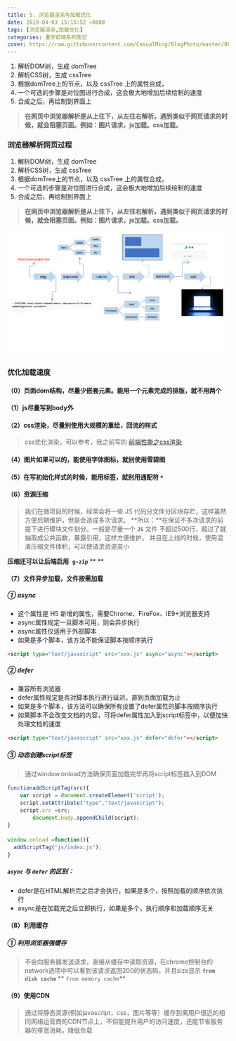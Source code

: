 ```yaml
---
title: 5. 浏览器渲染与加载优化
date: 2019-04-03 15:15:52 +0800
tags: [浏览器渲染,加载优化]
categories: 重学前端系列笔记
cover: https://raw.githubusercontent.com/CasualMing/BlogPhoto/master/08c74bab3ca2.png
---
```

1. 解析DOM树，生成 domTree
2. 解析CSS树，生成 cssTree
3. 根据domTree上的节点，以及 cssTree 上的属性合成，
4. 一个可选的步骤是对位图进行合成，这会极大地增加后续绘制的速度
5. 合成之后，再绘制到界面上
> **在网页中浏览器解析是从上往下，从左往右解析。遇到类似于网页请求的时候，就会阻塞页面。例如：图片请求，js加载。css加载。**

<!--more-->
### 浏览器解析网页过程 

1. 解析DOM树，生成 domTree
2. 解析CSS树，生成 cssTree
3. 根据domTree上的节点，以及 cssTree 上的属性合成，
4. 一个可选的步骤是对位图进行合成，这会极大地增加后续绘制的速度
5. 合成之后，再绘制到界面上
> **在网页中浏览器解析是从上往下，从左往右解析。遇到类似于网页请求的时候，就会阻塞页面。例如：图片请求，js加载。css加载。**


![tree.png](https://raw.githubusercontent.com/CasualMing/BlogPhoto/master/08c74bab3ca2.png)
### 优化加载速度
#### （0）页面dom结构，尽量少嵌套元素。能用一个元素完成的排版，就不用两个
#### （1）js尽量写到body外
#### （2）css渲染，尽量别使用大规模的重绘，回流的样式
> css优化渲染，可以参考，我之前写的 [前端性能之css渲染](https://wuxin.netlify.com/passages/css/前端性能之css渲染/)

#### （4）图片如果可以的，能使用字体图标，就别使用雪碧图
#### （5）在写初始化样式的时候，能用标签，就别用通配符 `*`  
#### （6）资源压缩
> 我们在做项目的时候，经常会将一些 JS 代码分文件分区块存贮，这样虽然方便后期维护，但是会造成多次请求。
> **所以：**在保证不多次请求的前提下进行模块文件划分。一般是尽量一个 **`JS`** 文件 不超过500行，超过了就抽取成公共函数，暴露引用，这样方便维护。
> 并且在上线的时候，使用混淆压缩文件体积，可以使请求资源变小


**压缩还可以让后端启用**  **`g-zip`** ** **

#### （7）文件异步加载，文件按需加载
##### ① async

- 这个属性是 H5 新增的属性，需要Chrome、FireFox、IE9+浏览器支持
- async属性规定一旦脚本可用，则会异步执行<br />
- async属性仅适用于外部脚本<br />
- 如果是多个脚本，该方法不能保证脚本按顺序执行
```html
<script type="text/javascript" src="xxx.js" async="async"></script>
```

##### ② **defer**

- 兼容所有浏览器<br />
- defer属性规定是否对脚本执行进行延迟，直到页面加载为止
- 如果是多个脚本，该方法可以确保所有设置了defer属性的脚本按顺序执行<br />
- 如果脚本不会改变文档的内容，可将defer属性加入到script标签中，以便加快处理文档的速度<br />

```html
<script type="text/javascript" src="xxx.js" defer="defer"></script>
```

##### ③ **动态创建script标签**
> 通过window.onload方法确保页面加载完毕再将script标签插入到DOM


```javascript
functionaddScriptTag(src){
    var script = document.createElement('script');
    script.setAttribute("type","text/javascript");
    script.src =src;
 		document.body.appendChild(script);
}
  
window.onload =function(){
  addScriptTag("js/index.js");
}
```

##### `async` 与 `defer` 的区别：

- defer是在HTML解析完之后才会执行，如果是多个，按照加载的顺序依次执行
- async是在加载完之后立即执行，如果是多个，执行顺序和加载顺序无关
#### （8）利用缓存
##### ① 利用浏览器强缓存
> 不会向服务器发送请求，直接从缓存中读取资源，在chrome控制台的network选项中可以看到该请求返回200的状态码，并且size显示 **`from disk cache`** ** `from memory cache`**



#### （9）使用CDN
> 通过将静态资源(例如javascript，css，图片等等）缓存到离用户很近的相同网络运营商的CDN节点上，不但能提升用户的访问速度，还能节省服务器的带宽消耗，降低负载




